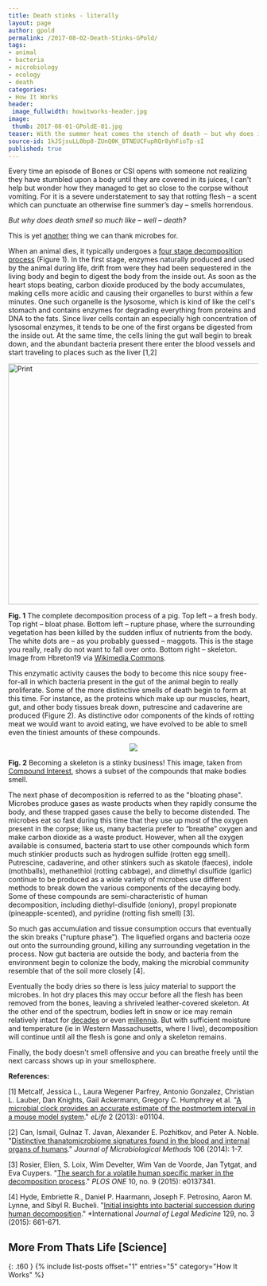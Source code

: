 ```yaml
---
title: Death stinks - literally
layout: page
author: gpold
permalink: /2017-08-02-Death-Stinks-GPold/
tags:
- animal
- bacteria
- microbiology
- ecology
- death
categories:
- How It Works
header:
 image_fullwidth: howitworks-header.jpg
image:
 thumb: 2017-08-01-GPoldE-01.jpg
teaser: With the summer heat comes the stench of death – but why does it smell so bad?
source-id: 1kJSjsuLL0bp8-ZUnQ0K_BTNEUCFupRQr8yhFioTp-sI
published: true
---
```

Every time an episode of Bones or CSI opens with someone not realizing they have stumbled upon a body until they are covered in its juices, I can't help but wonder how they managed to get so close to the corpse without vomiting. For it is a severe understatement to say that rotting flesh – a scent which can punctuate an otherwise fine summer’s day – smells horrendous. 

*But why does death smell so much like – well – death?*

This is yet [another](http://thatslifesci.com.s3-website-us-east-1.amazonaws.com/2016-11-01-Employee-of-the-Month-Hire-a-Microbe-to-Do-Your-Work-Melzer/) thing we can thank microbes for.

When an animal dies, it typically undergoes a [four stage decomposition process](https://youtu.be/OFJrow7yaec) (Figure 1). In the first stage, enzymes naturally produced and used by the animal during life, drift from were they had been sequestered in the living body and begin to digest the body from the inside out. As soon as the heart stops beating, carbon dioxide produced by the body accumulates, making cells more acidic and causing their organelles to burst within a few minutes. One such organelle is the lysosome, which is kind of like the cell's stomach and contains enzymes for degrading everything from proteins and DNA to the fats. Since liver cells contain an especially high concentration of lysosomal enzymes, it tends to be one of the first organs be digested from the inside out. At the same time, the cells lining the gut wall begin to break down, and the abundant bacteria present there enter the blood vessels and start traveling to places such as the liver [1,2] 

<a data-flickr-embed="true"  href="https://www.flickr.com/photos/139839751@N06/36155093802/in/dateposted-friend/" title="Print"><img src="https://farm5.staticflickr.com/4342/36155093802_dbf2fbc514_z.jpg" width="640" height="485" alt="Print"></a><script async src="//embedr.flickr.com/assets/client-code.js" charset="utf-8"></script>

**Fig. 1** The complete decomposition process of a pig. Top left – a fresh body. Top right – bloat phase. Bottom left – rupture phase, where the surrounding vegetation has been killed by the sudden influx of nutrients from the body. The white dots are – as you probably guessed – maggots. This is the stage you really, really do not want to fall over onto. Bottom right – skeleton. Image from Hbreton19 via [Wikimedia Commons](https://upload.wikimedia.org/wikipedia/commons/c/ce/Example_of_a_pig_carcass_in_the_active_decay_stage_of_decomposition.jpg).  

This enzymatic activity causes the body to become this nice soupy free-for-all in which bacteria present in the gut of the animal begin to really proliferate. Some of the more distinctive smells of death begin to form at this time. For instance, as the proteins which make up our muscles, heart, gut, and other body tissues break down, putrescine and cadaverine are produced (Figure 2). As distinctive odor components of the kinds of rotting meat we would want to avoid eating, we have evolved to be able to smell even the tiniest amounts of these compounds.

<div style="text-align:center"><img src ="http://www.compoundchem.com/wp-content/uploads/2014/10/The-Chemistry-of-the-Smell-of-Death.png"/></div>

**Fig. 2** Becoming a skeleton is a stinky business! This image, taken from [Compound Interest](http://www.compoundchem.com/wp-content/uploads/2014/10/The-Chemistry-of-the-Smell-of-Death.png), shows a subset of the compounds that make bodies smell.

The next phase of decomposition is referred to as the "bloating phase". Microbes produce gases as waste products when they rapidly consume the body, and these trapped gases cause the belly to become distended. The microbes eat so fast during this time that they use up most of the oxygen present in the corpse; like us, many bacteria prefer to “breathe” oxygen and make carbon dioxide as a waste product. However, when all the oxygen available is consumed, bacteria start to use other compounds which form much stinkier products such as hydrogen sulfide (rotten egg smell). Putrescine, cadaverine, and other stinkers such as skatole (faeces), indole (mothballs), methanethiol (rotting cabbage), and dimethyl disulfide (garlic) continue to be produced as a wide variety of microbes use different methods to break down the various components of the decaying body. Some of these compounds are semi-characteristic of human decomposition, including diethyl-disulfide (oniony), propyl propionate (pineapple-scented), and pyridine (rotting fish smell) [3]. 

So much gas accumulation and tissue consumption occurs that eventually the skin breaks ("rupture phase"). The liquefied organs and bacteria ooze out onto the surrounding ground, killing any surrounding vegetation in the process. Now gut bacteria are outside the body, and bacteria from the environment begin to colonize the body, making the microbial community resemble that of the soil more closely [4]. 

Eventually the body dries so there is less juicy material to support the microbes. In hot dry places this may occur before all the flesh has been removed from the bones, leaving a shriveled leather-covered skeleton. At the other end of the spectrum, bodies left in snow or ice may remain relatively intact for [decades](http://www.nytimes.com/1998/08/21/world/in-the-norwegian-permafrost-a-new-hunt-for-the-deadly-1918-flu-virus.html) or even [millennia](https://en.wikipedia.org/wiki/%C3%96tzi). But with sufficient moisture and temperature (ie in Western Massachusetts, where I live), decomposition will continue until all the flesh is gone and only a skeleton remains. 

Finally, the body doesn't smell offensive and you can breathe freely until the next carcass shows up in your smellosphere.

**References:**

[1] Metcalf, Jessica L., Laura Wegener Parfrey, Antonio Gonzalez, Christian L. Lauber, Dan Knights, Gail Ackermann, Gregory C. Humphrey et al. "[A microbial clock provides an accurate estimate of the postmortem interval in a mouse model system](https://elifesciences.org/articles/01104)." *eLife* 2 (2013): e01104.

[2] Can, Ismail, Gulnaz T. Javan, Alexander E. Pozhitkov, and Peter A. Noble. "[Distinctive thanatomicrobiome signatures found in the blood and internal organs of humans](https://www.researchgate.net/publication/264502497_Distinctive_thanatomicrobiome_signatures_found_in_the_blood_and_internal_organs_of_humans)." *Journal of Microbiological Methods* 106 (2014): 1-7.

[3] Rosier, Elien, S. Loix, Wim Develter, Wim Van de Voorde, Jan Tytgat, and Eva Cuypers. "[The search for a volatile human specific marker in the decomposition process](http://journals.plos.org/plosone/article?id=10.1371/journal.pone.0137341)." *PLOS ONE* 10, no. 9 (2015): e0137341.

[4] Hyde, Embriette R., Daniel P. Haarmann, Joseph F. Petrosino, Aaron M. Lynne, and Sibyl R. Bucheli. "[Initial insights into bacterial succession during human decomposition](https://www.researchgate.net/publication/268877024_Initial_insights_into_bacterial_succession_during_human_decomposition)." *International *Journal of Legal Medicine* 129, no. 3 (2015): 661-671.

## More From Thats Life [Science]
{: .t60 }
{% include list-posts offset="1" entries="5" category="How It Works" %}